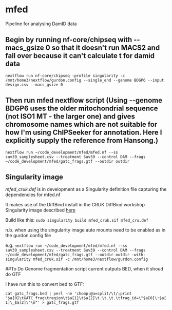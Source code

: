 # mfed
Pipeline for analysing DamID data

## Begin by running nf-core/chipseq with --macs_gsize 0 so that it doesn't run MACS2 and fall over because it can't calculate t for damid data
`nextflow run nf-core/chipseq -profile singularity -c /mnt/home3/nextflow/gurdon.config --single_end --genome BDGP6 --input design.csv --macs_gsize 0`

## Then run mfed nextflow script (Using --genome BDGP6 uses the older mitochondrial sequence (not ISO1 MT - the larger one) and gives chromosome names which are not suitable for how I'm using ChIPSeeker for annotation. Here I explicitly supply the reference from Hansong.)
`nextflow run ~/code_development/mfed/mfed.nf --ss suv39_samplesheet.csv --treatment Suv39 --control DAM --frags ~/code_development/mfed/gatc_frags.gtf --outdir outdir`

## Singularity image
*mfed_cruk.def* is in development as a Singularity definition file capturing the dependencies for mfed.nf

It makes use of the DiffBind install in the CRUK DiffBind workshop Singularity image described [here](https://www.cruk.cam.ac.uk/core-facilities/bioinformatics-core/software/diffbind-tool-for-chip-seq-and-atac-seq-analysis)

Build like this: `sudo singularity build mfed_cruk.sif mfed_cru.def`

n.b. when using the singularity image auto mounts need to be enabled as in the gurdon.config file

e.g. `nextflow run ~/code_development/mfed/mfed.nf --ss suv39_samplesheet.csv --treatment Suv39 --control DAM --frags ~/code_development/mfed/gatc_frags.gtf --outdir outdir -with-singularity mfed_cruk.sif -c /mnt/home3/nextflow/gurdon.config`


##To Do
Genome fragmentation script current outputs BED, when it shoud do GTF

I have run this to convert bed to GTF:

`cat gatc_frags.bed | perl -ne 'chomp;@a=split/\t/;print "$a[0]\tGATC_frag\tregion\t$a[1]\t$a[2]\t.\t.\t.\tfrag_id=\"$a[0]\:$a[1]\_$a[2]\"\n"' > gatc_frags.gtf`
